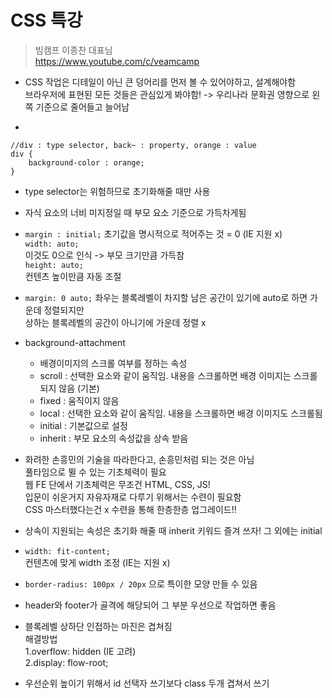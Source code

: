 # CSS 특강
> 빔캠프 이종찬 대표님   
> https://www.youtube.com/c/veamcamp

* CSS 작업은 디테일이 아닌 큰 덩어리를 먼저 볼 수 있어야하고, 설계해야함   
브라우저에 표현된 모든 것들은 관심있게 봐야함! -> 우리나라 문화권 영향으로 왼쪽 기준으로 줄어들고 늘어남

*
```
//div : type selector, back~ : property, orange : value
div {
    background-color : orange;
}
```

* type selector는 위험하므로 초기화해줄 때만 사용

* 자식 요소의 너비 미지정일 때 부모 요소 기준으로 가득차게됨

* `margin : initial;`
초기값을 명시적으로 적어주는 것 = 0 (IE 지원 x)   
`width: auto;`   
이것도 0으로 인식 -> 부모 크기만큼 가득참   
`height: auto;`   
컨텐츠 높이만큼 자동 조절

* `margin: 0 auto;`
좌우는 블록레벨이 차지할 남은 공간이 있기에 auto로 하면 가운데 정렬되지만   
상하는 블록레벨의 공간이 아니기에 가운데 정렬 x   

* background-attachment
    * 배경이미지의 스크롤 여부를 정하는 속성
    * scroll : 선택한 요소와 같이 움직임. 내용을 스크롤하면 배경 이미지는 스크롤되지 않음 (기본)
    * fixed : 움직이지 않음
    * local : 선택한 요소와 같이 움직임. 내용을 스크롤하면 배경 이미지도 스크롤됨
    * initial : 기본값으로 설정
    * inherit : 부모 요소의 속성값을 상속 받음

* 화려한 손흥민의 기술을 따라한다고, 손흥민처럼 되는 것은 아님   
풀타임으로 뛸 수 있는 기초체력이 필요   
웹 FE 단에서 기초체력은 무조건 HTML, CSS, JS!   
입문이 쉬운거지 자유자재로 다루기 위해서는 수련이 필요함   
CSS 마스터했다는건 x 수련을 통해 한층한층 업그레이드!!   

* 상속이 지원되는 속성은 초기화 해줄 때 inherit 키워드 즐겨 쓰자!
그 외에는 initial

* `width: fit-content;`   
컨텐츠에 맞게 width 조정 (IE는 지원 x)   

* `border-radius: 100px / 20px` 으로 특이한 모양 만들 수 있음

* header와 footer가 골격에 해당되어 그 부분 우선으로 작업하면 좋음

* 블록레벨 상하단 인접하는 마진은 겹쳐짐   
해결방법   
1.overflow: hidden (IE 고려)   
2.display: flow-root;   

* 우선순위 높이기 위해서 id 선택자 쓰기보다 class 두개 겹쳐서 쓰기
